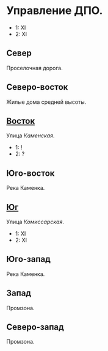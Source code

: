 # Управление ДПО.

* 1:    XI
* 2:    XI

## Север

Проселочная дорога.

## Северо-восток

Жилые дома средней высоты.

## [Восток](./585020.md)

Улица *Каменская*.

* 1:    !
* 2:    ?

## Юго-восток

Река Каменка.

## [Юг](./560035.md)

Улица *Комиссарская*.

* 1:    XI
* 2:    XI

## Юго-запад

Река Каменка.

## Запад

Промзона.

## Северо-запад

Промзона.
